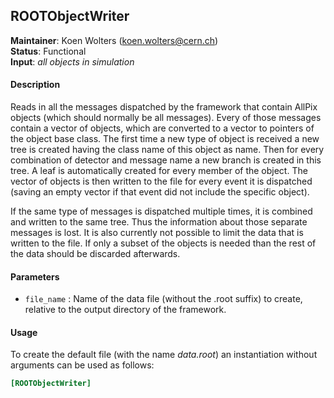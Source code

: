 ## ROOTObjectWriter
**Maintainer**: Koen Wolters (<koen.wolters@cern.ch>)  
**Status**: Functional  
**Input**: *all objects in simulation*

#### Description
Reads in all the messages dispatched by the framework that contain AllPix objects (which should normally be all messages). Every of those messages contain a vector of objects, which are converted to a vector to pointers of the object base class. The first time a new type of object is received a new tree is created having the class name of this object as name. Then for every combination of detector and message name a new branch is created in this tree. A leaf is automatically created for every member of the object. The vector of objects is then written to the file for every event it is dispatched (saving an empty vector if that event did not include the specific object). 

If the same type of messages is dispatched multiple times, it is combined and written to the same tree. Thus the information about those separate messages is lost. It is also currently not possible to limit the data that is written to the file. If only a subset of the objects is needed than the rest of the data should be discarded afterwards.

#### Parameters
* `file_name` : Name of the data file (without the .root suffix) to create, relative to the output directory of the framework.

#### Usage
To create the default file (with the name *data.root*) an instantiation without arguments can be used as follows:

```ini
[ROOTObjectWriter]
```
